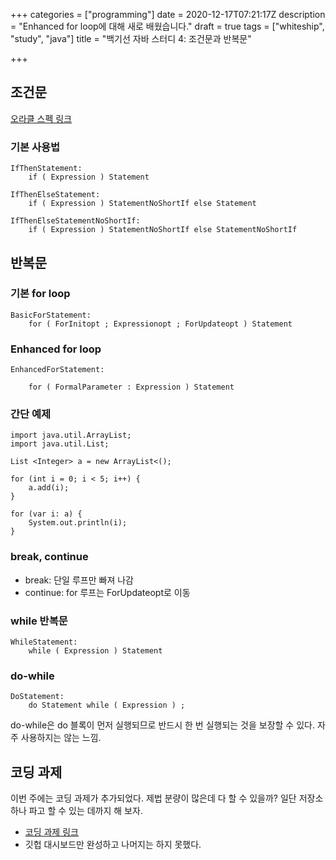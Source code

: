 +++
categories = ["programming"]
date = 2020-12-17T07:21:17Z
description = "Enhanced for loop에 대해 새로 배웠습니다."
draft = true
tags = ["whiteship", "study", "java"]
title = "백기선 자바 스터디 4: 조건문과 반복문"

+++
## 조건문

[오라클 스펙 링크](https://docs.oracle.com/javase/specs/jls/se7/html/jls-14.html#jls-14.9)

### 기본 사용법

```
IfThenStatement:
    if ( Expression ) Statement

IfThenElseStatement:
    if ( Expression ) StatementNoShortIf else Statement

IfThenElseStatementNoShortIf:
    if ( Expression ) StatementNoShortIf else StatementNoShortIf
```

## 반복문

### 기본 for loop

```
BasicForStatement:
    for ( ForInitopt ; Expressionopt ; ForUpdateopt ) Statement
```

### Enhanced for loop

```
EnhancedForStatement:

    for ( FormalParameter : Expression ) Statement
```


### 간단 예제

```
import java.util.ArrayList;
import java.util.List;

List <Integer> a = new ArrayList<();

for (int i = 0; i < 5; i++) {
    a.add(i);
}

for (var i: a) {
    System.out.println(i);
}
```

### break, continue

- break: 단일 루프만 빠져 나감 
- continue: for 루프는 ForUpdateopt로 이동

### while 반복문

```
WhileStatement:
    while ( Expression ) Statement
```

### do-while

```
DoStatement:
    do Statement while ( Expression ) ;
```

do-while은 do 블록이 먼저 실행되므로 반드시 한 번 실행되는 것을 보장할 수 있다. 자주 사용하지는 않는 느낌.


## 코딩 과제

이번 주에는 코딩 과제가 추가되었다. 제법 분량이 많은데 다 할 수 있을까? 일단 저장소 하나 파고 할 수 있는 데까지 해 보자.

- [코딩 과제 링크](https://github.com/honux77/whiteship-live-study/tree/main/github-dashboard)
- 깃헙 대시보드만 완성하고 나머지는 하지 못했다.